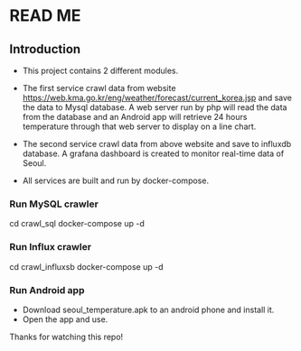 # READ ME

## Introduction
- This project contains 2 different modules.
- The first service crawl data from website https://web.kma.go.kr/eng/weather/forecast/current_korea.jsp and save the data to Mysql database. A web server run by php will read the data from the database and an Android app will retrieve 24 hours temperature through that web server to display on a line chart.

- The second service crawl data from above website and save to influxdb database. A grafana dashboard is created to monitor real-time data of Seoul.

- All services are built and run by docker-compose.

### Run MySQL crawler
cd crawl_sql
docker-compose up -d

### Run Influx crawler
cd crawl_influxsb
docker-compose up -d

### Run Android app
- Download seoul_temperature.apk to an android phone and install it.
- Open the app and use.

Thanks for watching this repo!
